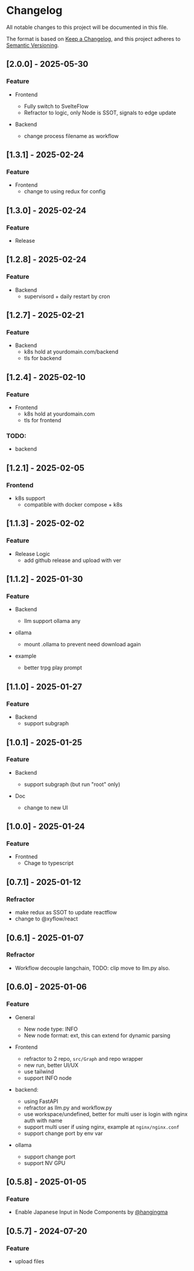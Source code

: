 # Changelog

All notable changes to this project will be documented in this file.

The format is based on [Keep a Changelog](https://keepachangelog.com/en/1.0.0/),
and this project adheres to [Semantic Versioning](https://semver.org/spec/v2.0.0.html).

## [2.0.0] - 2025-05-30
### Feature
* Frontend
  * Fully switch to SvelteFlow
  * Refractor to logic, only Node is SSOT, signals to edge update

* Backend
  * change process filename as workflow


## [1.3.1] - 2025-02-24
### Feature
* Frontend
  * change to using redux for config

## [1.3.0] - 2025-02-24
### Feature
* Release

## [1.2.8] - 2025-02-24
### Feature 
* Backend
  * supervisord + daily restart by cron

## [1.2.7] - 2025-02-21
### Feature 
* Backend
  * k8s hold at yourdomain.com/backend
  * tls for backend

## [1.2.4] - 2025-02-10
### Feature 
* Frontend
  * k8s hold at yourdomain.com
  * tls for frontend

### TODO:
* backend 

## [1.2.1] - 2025-02-05
### Frontend
* k8s support
  * compatible with docker compose + k8s

## [1.1.3] - 2025-02-02
### Feature 
* Release Logic
  * add github release and upload with ver

## [1.1.2] - 2025-01-30
### Feature 
* Backend
  * llm support ollama any

* ollama
  * mount .ollama to prevent need download again

* example
  * better trpg play prompt

## [1.1.0] - 2025-01-27
### Feature 
* Backend
  * support subgraph

## [1.0.1] - 2025-01-25
### Feature
* Backend
  * support subgraph (but run "root" only)

* Doc
  * change to new UI

## [1.0.0] - 2025-01-24
### Feature
* Frontned
  * Chage to typescript

## [0.7.1] - 2025-01-12

### Refractor
* make redux as SSOT to update reactflow
* change to @xyflow/react


## [0.6.1] - 2025-01-07

### Refractor
* Workflow decouple langchain, TODO: clip move to llm.py also.

## [0.6.0] - 2025-01-06

### Feature

* General
  * New node type: INFO
  * New node format: ext, this can extend for dynamic parsing

* Frontend
  * refractor to 2 repo, `src/Graph` and repo wrapper
  * new run, better UI/UX
  * use tailwind
  * support INFO node

* backend:
  * using FastAPI
  * refractor as llm.py and workflow.py
  * use workspace/undefined, better for multi user is login with nginx auth with name
  * support multi user if using nginx, example at `nginx/nginx.conf`
  * support change port by env var

* ollama
  * support change port
  * support NV GPU

## [0.5.8] - 2025-01-05

### Feature
* Enable Japanese Input in Node Components by [@hangingma](https://github.com/hangingman)

## [0.5.7] - 2024-07-20

### Feature
* upload files
